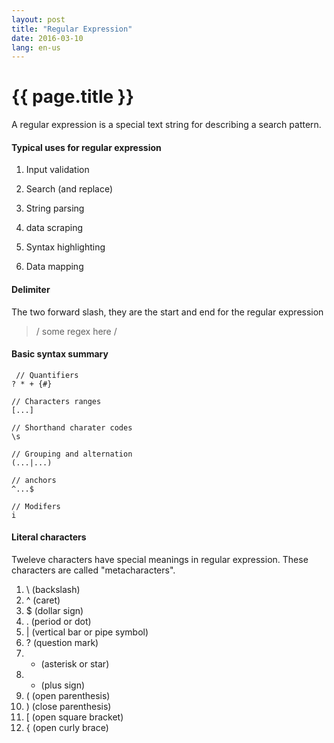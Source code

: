 ```yaml
---
layout: post
title: "Regular Expression"
date: 2016-03-10
lang: en-us
---
```


# {{ page.title }}

A regular expression is a special text string for describing a search pattern.

#### Typical uses for regular expression ####

1. Input validation

2. Search (and replace)

3. String parsing

4. data scraping

5. Syntax highlighting

6. Data mapping

#### Delimiter ####

The two forward slash, they are the start and end for the regular expression

> / some regex here /

#### Basic syntax summary ####

	 // Quantifiers
	? * + {#} 

	// Characters ranges
	[...]

	// Shorthand charater codes
	\s 

	// Grouping and alternation
	(...|...)

	// anchors
	^...$

	// Modifers
	i

#### Literal characters ####

Tweleve characters have special meanings in regular expression. These characters are called "metacharacters".

1. \ (backslash)
2. ^ (caret)
3. $ (dollar sign)
4. . (period or dot)
5. | (vertical bar or pipe symbol)
6. ? (question mark)
7. * (asterisk or star)
8. + (plus sign)
9. ( (open parenthesis)
10. ) (close parenthesis)
11. [ (open square bracket)
12. { (open curly brace)